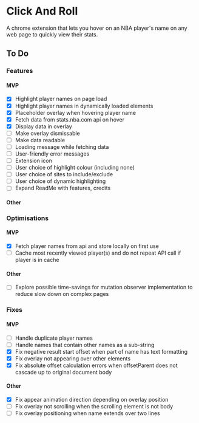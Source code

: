 # Click And Roll

A chrome extension that lets you hover on an NBA player's name on any web page to quickly view their stats.

## To Do

### Features

#### MVP

- [x] Highlight player names on page load
- [x] Highlight player names in dynamically loaded elements
- [x] Placeholder overlay when hovering player name
- [x] Fetch data from stats.nba.com api on hover
- [x] Display data in overlay
- [ ] Make overlay dismissable
- [ ] Make data readable
- [ ] Loading message while fetching data
- [ ] User-friendly error messages
- [ ] Extension icon
- [ ] User choice of highlight colour (including none)
- [ ] User choice of sites to include/exclude
- [ ] User choice of dynamic highlighting
- [ ] Expand ReadMe with features, credits

#### Other

### Optimisations

#### MVP

- [x] Fetch player names from api and store locally on first use
- [ ] Cache most recently viewed player(s) and do not repeat API call if player is in cache

#### Other

- [ ] Explore possible time-savings for mutation observer implementation to reduce slow down on complex pages

### Fixes

#### MVP

- [ ] Handle duplicate player names
- [ ] Handle names that contain other names as a sub-string
- [x] Fix negative result start offset when part of name has text formatting
- [x] Fix overlay not appearing over other elements
- [x] Fix absolute offset calculation errors when offsetParent does not cascade up to original document body

#### Other

- [x] Fix appear animation direction depending on overlay position
- [ ] Fix overlay not scrolling when the scrolling element is not body
- [ ] Fix overlay positioning when name extends over two lines
